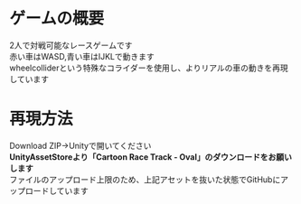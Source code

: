 # ゲームの概要  
2人で対戦可能なレースゲームです  
赤い車はWASD,青い車はIJKLで動きます  
wheelcolliderという特殊なコライダーを使用し、よりリアルの車の動きを再現しています  
# 再現方法  
Download ZIP→Unityで開いてください  
**UnityAssetStoreより「Cartoon Race Track - Oval」のダウンロードをお願いします**  
ファイルのアップロード上限のため、上記アセットを抜いた状態でGitHubにアップロードしています  
